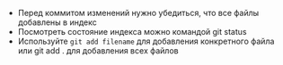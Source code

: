 * Перед коммитом изменений нужно убедиться, что все файлы добавлены в индекс
* Посмотреть состояние индекса можно командой git status
* Используйте `git add filename` для добавления конкретного
файла или git add . для добавления всех файлов

